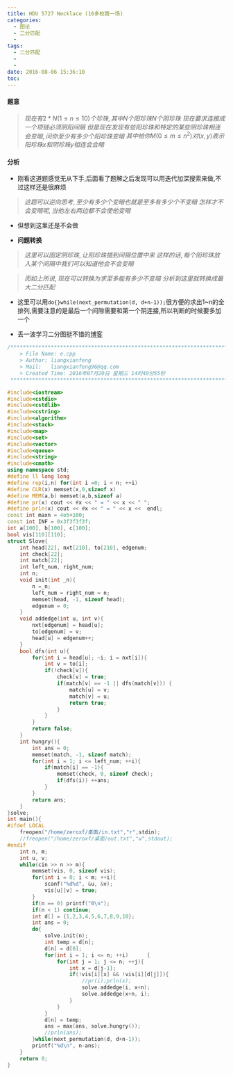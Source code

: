 ```yaml
---
title: HDU 5727 Necklace (16多校第一场)
categories:
  - 图论
  - 二分匹配
  - 
tags:
  - 二分匹配
  - 
  - 
date: 2016-08-06 15:36:10
toc: 
---
```


#### 题意
>	$现在有2*N(1\leq n\leq 10)个珍珠,其中N个阳珍珠N个阴珍珠$
>	$现在要求连接成一个项链必须阴阳间隔$
>	$但是现在发现有些阳珍珠和特定的某些阴珍珠相连会变暗,问你至少有多少个阳珍珠变暗$
>	$其中给你M(0\leq m\leq n ^2)对(x,y)表示阳珍珠x和阴珍珠y相连会会暗$
<!-- more -->


#### 分析
-	刚看这道题感觉无从下手,后面看了题解之后发现可以用迭代加深搜索来做,不过这样还是很麻烦
>	$这题可以逆向思考,至少有多少个变暗也就是至多有多少个不变暗$
>	$怎样才不会变暗呢,当他左右两边都不会使他变暗$

-	但想到这里还是不会做

-	**问题转换**

>	$这里可以固定阴珍珠,让阳珍珠插到间隔位置中来$
>	$这样的话,每个阳珍珠放入某个间隔中我们可以知道他会不会变暗$

>	$而如上所说,现在可以转换为求至多能有多少不变暗$
>	$分析到这里就转换成最大二分匹配$

-  这里可以用`do{}while(next_permutation(d, d+n-1));`很方便的求出1~n的全排列,需要注意的是最后一个间隙需要和第一个阴连接,所以判断的时候要多加一个

- 	丢一波学习二分图挺不错的[博客](http://www.renfei.org/blog/bipartite-matching.html)

``` cpp
/*************************************************************************
    > File Name: e.cpp
    > Author: liangxianfeng
    > Mail:   liangxianfeng96@qq.com
    > Created Time: 2016年07月20日 星期三 14时49分55秒
 ************************************************************************/

#include<iostream>
#include<cstdio>
#include<cstdlib>
#include<cstring>
#include<algorithm>
#include<stack>
#include<map>
#include<set>
#include<vector>
#include<queue>
#include<string>
#include<cmath>
using namespace std;
#define ll long long
#define rep(i,n) for(int i =0; i < n; ++i)
#define CLR(x) memset(x,0,sizeof x)
#define MEM(a,b) memset(a,b,sizeof a)
#define pr(x) cout << #x << " = " << x << " ";
#define prln(x) cout << #x << " = " << x <<  endl; 
const int maxn = 4e5+100;
const int INF = 0x3f3f3f3f;
int a[100], b[100], c[100];
bool vis[110][110];
struct Slove{
    int head[22], nxt[210], to[210], edgenum;
    int check[22];
    int match[22];
    int left_num, right_num;
    int n;
    void init(int _n){
        n =_n;
        left_num = right_num = n;
        memset(head, -1, sizeof head);
        edgenum = 0;
    }
    void addedge(int u, int v){
        nxt[edgenum] = head[u];
        to[edgenum] = v;
        head[u] = edgenum++;
    }
    bool dfs(int u){
        for(int i = head[u]; ~i; i = nxt[i]){
            int v = to[i];
            if(!check[v]){
                check[v] = true;
                if(match[v] == -1 || dfs(match[v])) {
                    match[u] = v;
                    match[v] = u;
                    return true;
                }
            }
        }
        return false;
    }
    int hungry(){
        int ans = 0;
        memset(match, -1, sizeof match);
        for(int i = 1; i <= left_num; ++i){
            if(match[i] == -1){
                memset(check, 0, sizeof check);
                if(dfs(i)) ++ans;
            }
        }
        return ans;
    }
}solve;
int main(){
#ifdef LOCAL
	freopen("/home/zeroxf/桌面/in.txt","r",stdin);
	//freopen("/home/zeroxf/桌面/out.txt","w",stdout);
#endif
    int n, m;
    int u, v;
    while(cin >> n >> m){
        memset(vis, 0, sizeof vis);
        for(int i = 0; i < m; ++i){
            scanf("%d%d", &u, &v);
            vis[u][v] = true;
        }
        if(n == 0) printf("0\n");
        if(n < 1) continue;
        int d[] = {1,2,3,4,5,6,7,8,9,10};
        int ans = 0;
        do{
            solve.init(n);
            int temp = d[n];
            d[n] = d[0];
            for(int i = 1; i <= n; ++i)      {
                for(int j = 1; j <= n; ++j){
                    int x = d[j-1];
                    if(!vis[i][x] && !vis[i][d[j]]){
                        //pr(i);prln(x);
                        solve.addedge(i, x+n);
                        solve.addedge(x+n, i);
                    }
                }
            }
            d[n] = temp;
            ans = max(ans, solve.hungry());
            //prln(ans);
        }while(next_permutation(d, d+n-1));
        printf("%d\n", n-ans);
    }
	return 0;
}

```
